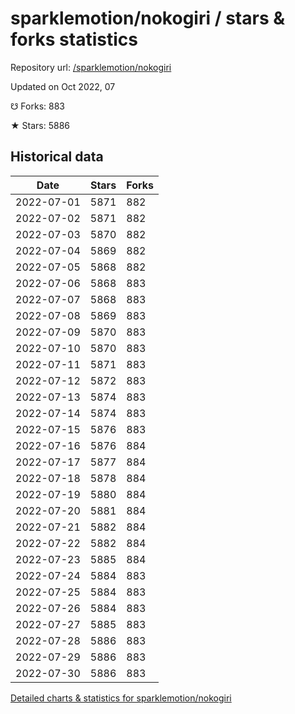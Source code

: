 # sparklemotion/nokogiri / stars & forks statistics

Repository url: [/sparklemotion/nokogiri](https://github.com/sparklemotion/nokogiri)

Updated on Oct 2022, 07

☋ Forks: 883

★ Stars: 5886

## Historical data
| Date | Stars | Forks |
|------|-------|-------|
| 2022-07-01 | 5871 | 882 | 
| 2022-07-02 | 5871 | 882 | 
| 2022-07-03 | 5870 | 882 | 
| 2022-07-04 | 5869 | 882 | 
| 2022-07-05 | 5868 | 882 | 
| 2022-07-06 | 5868 | 883 | 
| 2022-07-07 | 5868 | 883 | 
| 2022-07-08 | 5869 | 883 | 
| 2022-07-09 | 5870 | 883 | 
| 2022-07-10 | 5870 | 883 | 
| 2022-07-11 | 5871 | 883 | 
| 2022-07-12 | 5872 | 883 | 
| 2022-07-13 | 5874 | 883 | 
| 2022-07-14 | 5874 | 883 | 
| 2022-07-15 | 5876 | 883 | 
| 2022-07-16 | 5876 | 884 | 
| 2022-07-17 | 5877 | 884 | 
| 2022-07-18 | 5878 | 884 | 
| 2022-07-19 | 5880 | 884 | 
| 2022-07-20 | 5881 | 884 | 
| 2022-07-21 | 5882 | 884 | 
| 2022-07-22 | 5882 | 884 | 
| 2022-07-23 | 5885 | 884 | 
| 2022-07-24 | 5884 | 883 | 
| 2022-07-25 | 5884 | 883 | 
| 2022-07-26 | 5884 | 883 | 
| 2022-07-27 | 5885 | 883 | 
| 2022-07-28 | 5886 | 883 | 
| 2022-07-29 | 5886 | 883 | 
| 2022-07-30 | 5886 | 883 | 


[Detailed charts & statistics for sparklemotion/nokogiri](https://reviewgithub.com/rep/sparklemotion/nokogiri)
